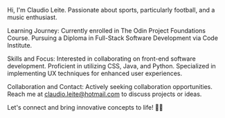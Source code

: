 Hi, I'm Claudio Leite.
Passionate about sports, particularly football, and a music enthusiast.

Learning Journey:
Currently enrolled in The Odin Project Foundations Course.
Pursuing a Diploma in Full-Stack Software Development via Code Institute.

Skills and Focus:
Interested in collaborating on front-end software development.
Proficient in utilizing CSS, Java, and Python.
Specialized in implementing UX techniques for enhanced user experiences.

Collaboration and Contact:
Actively seeking collaboration opportunities.
Reach me at claudio.leite@hotmail.com to discuss projects or ideas.

Let's connect and bring innovative concepts to life! 🚀✨
